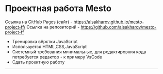# Проектная работа Mesto
Ссылка на GitHub Pages (сайт) - https://alsakharov.github.io/mesto-project-ff/
Ссылка на репозиторий - https://github.com/alsakharov/mesto-project-ff

* Тренировка вёрстки JavaScript
* Используется HTML,CSS,JavaScript
* Системный требования минимальные, для редактировния кода потребуется редактор - к примеру VsCode
* Сдать проектную работу

------ 